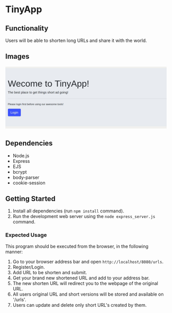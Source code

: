# TinyApp

## Functionality

Users will be able to shorten long URLs and share it with the world.

## Images

!["Urls Landing Page"](https://github.com/PointCodeZero/TinyApp-Project/blob/master/docs/urls-land-page.jpg)

## Dependencies

- Node.js
- Express
- EJS
- bcrypt
- body-parser
- cookie-session

## Getting Started

1. Install all dependencies (run `npm install` command).
2. Run the development web server using the `node express_server.js` command.

### Expected Usage

This program should be executed from the browser, in the following manner:

1. Go to your browser address bar and open `http://localhost/8080/urls`.
2. Register/Login.
3. Add URL to be shorten and submit.
2. Get your brand new shortened URL and add to your address bar.
3. The new shorten URL will redirect you to the webpage of the original URL.
4. All users original URL and short versions will be stored and available on '/urls'.
5. Users can update and delete only short URL's created by them.

